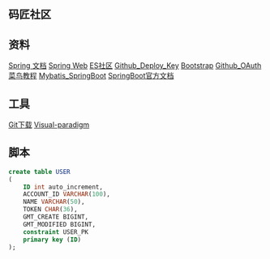 ## 码匠社区

## 资料
[Spring 文档](https://spring.io/guides)
[Spring Web](https://spring.io/guides/gs/serving-web-content/)
[ES社区](https://elasticsearch.cn/explore)
[Github_Deploy_Key](https://developer.github.com/v3/guides/managing-deploy-keys/#deploy-keys)
[Bootstrap](https://v3.bootcss.com/getting-started/)
[Github_OAuth](https://developer.github.com/apps/building-oauth-apps/creating-an-oauth-app/)
[菜鸟教程](https://www.runoob.com/)
[Mybatis_SpringBoot](http://mybatis.org/spring-boot-starter/mybatis-spring-boot-autoconfigure/)
[SpringBoot官方文档](https://docs.spring.io/spring-boot/docs/current/reference/html/spring-boot-features.html#boot-features)

## 工具
[Git下载](https://git-scm.com/download)
[Visual-paradigm](https://www.visual-paradigm.com) 

## 脚本
```sql
create table USER
(
	ID int auto_increment,
	ACCOUNT_ID VARCHAR(100),
	NAME VARCHAR(50),
	TOKEN CHAR(36),
	GMT_CREATE BIGINT,
	GMT_MODIFIED BIGINT,
	constraint USER_PK
	primary key (ID)
);
```